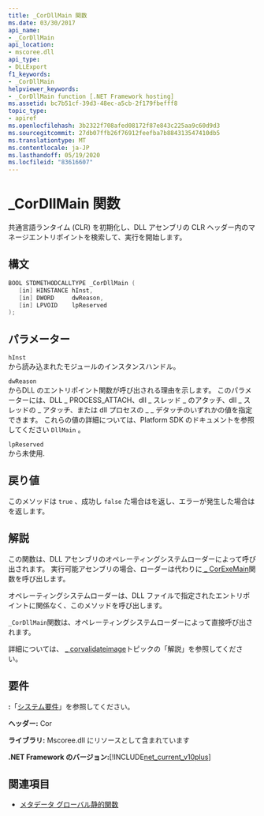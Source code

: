 ```yaml
---
title: _CorDllMain 関数
ms.date: 03/30/2017
api_name:
- _CorDllMain
api_location:
- mscoree.dll
api_type:
- DLLExport
f1_keywords:
- _CorDllMain
helpviewer_keywords:
- _CorDllMain function [.NET Framework hosting]
ms.assetid: bc7b51cf-39d3-48ec-a5cb-2f179fbefff8
topic_type:
- apiref
ms.openlocfilehash: 3b2322f708afed08172f87e843c225aa9c60d9d3
ms.sourcegitcommit: 27db07ffb26f76912feefba7b884313547410db5
ms.translationtype: MT
ms.contentlocale: ja-JP
ms.lasthandoff: 05/19/2020
ms.locfileid: "83616607"
---
```

# <a name="_cordllmain-function"></a>\_CorDllMain 関数

共通言語ランタイム (CLR) を初期化し、DLL アセンブリの CLR ヘッダー内のマネージエントリポイントを検索して、実行を開始します。  
  
## <a name="syntax"></a>構文  
  
```cpp  
BOOL STDMETHODCALLTYPE _CorDllMain (  
   [in] HINSTANCE hInst,  
   [in] DWORD     dwReason,  
   [in] LPVOID    lpReserved  
);  
```  
  
## <a name="parameters"></a>パラメーター  
 `hInst`  
 から読み込まれたモジュールのインスタンスハンドル。  
  
 `dwReason`  
 からDLL のエントリポイント関数が呼び出される理由を示します。 このパラメーターには、DLL \_ PROCESS_ATTACH、dll \_ スレッド \_ のアタッチ、dll \_ スレッドの \_ アタッチ、または dll プロセスの \_ \_ デタッチのいずれかの値を指定できます。 これらの値の詳細については、Platform SDK のドキュメントを参照してください `DllMain` 。  
  
 `lpReserved`  
 から未使用.  
  
## <a name="return-value"></a>戻り値  
 このメソッドは `true` 、成功し `false` た場合はを返し、エラーが発生した場合はを返します。  
  
## <a name="remarks"></a>解説  
 この関数は、DLL アセンブリのオペレーティングシステムローダーによって呼び出されます。 実行可能アセンブリの場合、ローダーは代わりに[ \_ CorExeMain](corexemain-function.md)関数を呼び出します。  
  
 オペレーティングシステムローダーは、DLL ファイルで指定されたエントリポイントに関係なく、このメソッドを呼び出します。  
  
`_CorDllMain`関数は、オペレーティングシステムローダーによって直接呼び出されます。
  
 詳細については、 [ \_ corvalidateimage](corvalidateimage-function.md)トピックの「解説」を参照してください。  
  
## <a name="requirements"></a>要件  

 **:**「[システム要件](../../get-started/system-requirements.md)」を参照してください。  
  
 **ヘッダー:** Cor  
  
 **ライブラリ:** Mscoree.dll にリソースとして含まれています  
  
 **.NET Framework のバージョン:**[!INCLUDE[net_current_v10plus](../../../../includes/net-current-v10plus-md.md)]  
  
## <a name="see-also"></a>関連項目

- [メタデータ グローバル静的関数](../metadata/metadata-global-static-functions.md)

